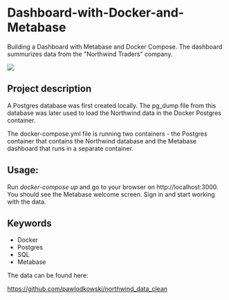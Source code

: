 # Dashboard-with-Docker-and-Metabase

Building a Dashboard with Metabase and Docker Compose. The dashboard summurizes data from the "Northwind Traders" company.

![](dashboard.gif)

## Project description
A Postgres database was first created locally. The pg_dump file from this database was later used to load the Northwind data in the Docker Postgres container.

The docker-compose.yml file is running two containers - the Postgres container that contains the Northwind database and the Metabase dashboard that runs in a separate container.

## Usage:
Run *docker-compose up* and go to your browser on http://localhost:3000. You should see the Metabase
welcome screen. Sign in and start working with the data.

## Keywords
- Docker
- Postgres
- SQL
- Metabase

The data can be found here:

https://github.com/pawlodkowski/northwind_data_clean

